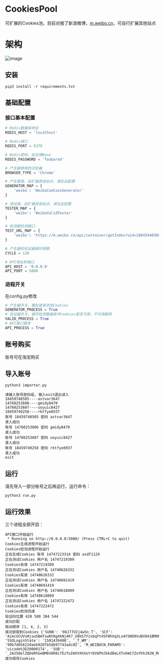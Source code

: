 # CookiesPool
可扩展的Cookies池，目前对接了新浪微博，[m.weibo.cn](https://m.weibo.cn)，可自行扩展其他站点

# 架构
![image](https://github.com/shiqinying/CookiesPool/raw/master/screenshots/cookie_pool架构.jpg)

## 安装

```
pip3 install -r requirements.txt
```

## 基础配置 

### 接口基本配置

```python
# Redis数据库地址
REDIS_HOST = 'localhost'

# Redis端口
REDIS_PORT = 6379

# Redis密码，如无填None
REDIS_PASSWORD = 'foobared'

# 产生器使用的浏览器
BROWSER_TYPE = 'Chrome'

# 产生器类，如扩展其他站点，请在此配置
GENERATOR_MAP = {
    'weibo': 'WeiboCookiesGenerator'
}

# 测试类，如扩展其他站点，请在此配置
TESTER_MAP = {
    'weibo': 'WeiboValidTester'
}

# 检测器检测接口
TEST_URL_MAP = {
    'weibo': 'https://m.weibo.cn/api/container/getIndex?uid=1804544030&type=uid&page=1&containerid=1076031804544030'
}

# 产生器和验证器循环周期
CYCLE = 120

# API地址和端口
API_HOST = '0.0.0.0'
API_PORT = 5000

```

### 进程开关

在config.py修改

```python
# 产生器开关，模拟登录添加Cookies
GENERATOR_PROCESS = True
# 验证器开关，循环检测数据库中Cookies是否可用，不可用删除
VALID_PROCESS = True
# API接口服务
API_PROCESS = True
```


## 账号购买

账号可在淘宝购买


## 导入账号

```
python3 importer.py
```

```
请输入账号密码组, 输入exit退出读入
18459748505----astvar3647
14760253606----gmidy8470
14760253607----uoyuic8427
18459749258----rktfye8937
账号 18459748505 密码 astvar3647
录入成功
账号 14760253606 密码 gmidy8470
录入成功
账号 14760253607 密码 uoyuic8427
录入成功
账号 18459749258 密码 rktfye8937
录入成功
exit
```


## 运行

请先导入一部分账号之后再运行，运行命令：

```
python3 run.py
```

## 运行效果

三个进程全部开启：


```
API接口开始运行
 * Running on http://0.0.0.0:5000/ (Press CTRL+C to quit)
Cookies生成进程开始运行
Cookies检测进程开始运行
正在生成Cookies 账号 14747223314 密码 asdf1129
正在测试Cookies 用户名 14747219309
Cookies有效 14747219309
正在测试Cookies 用户名 14740626332
Cookies有效 14740626332
正在测试Cookies 用户名 14740691419
Cookies有效 14740691419
正在测试Cookies 用户名 14740618009
Cookies有效 14740618009
正在测试Cookies 用户名 14747222472
Cookies有效 14747222472
Cookies检测完成
验证码位置 420 580 384 544
成功匹配
拖动顺序 [1, 4, 2, 3]
成功获取到Cookies {'SUHB': '08J77UIj4w5n_T', 'SCF': 'AimcUCUVvHjswSBmTswKh0g4kNj4K7_U9k57YzxbqFt4SFBhXq3Lx4YSNO9VuBV841BMHFIaH4ipnfqZnK7W6Qs.', 'SSOLoginState': '1501439488', '_T_WM': '99b7d656220aeb9207b5db97743adc02', 'M_WEIBOCN_PARAMS': 'uicode%3D20000174', 'SUB': '_2A250elZQDeRhGeBM6VAR8ifEzTuIHXVXhXoYrDV6PUJbkdBeLXTxkW17ZoYhhJ92N_RGCjmHpfv9TB8OJQ..'}
成功保存Cookies
```
